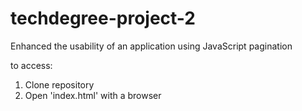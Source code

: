 # techdegree-project-2
 Enhanced the usability of an application using JavaScript pagination

to access:
  1. Clone repository
  2. Open 'index.html' with a browser
